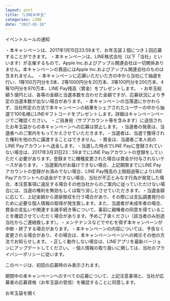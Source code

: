 ```yaml
---
layout: post
title: "LINEお年玉"
categories: LINE
date: "2017-01-10"
---
```


イベントルールの通知

・本キャンペーンは、2017年1月15日23:59まで、お年玉袋１個につき１回応募することができます。
・本キャンペーンは、LINE株式会社（以下「当社」といいます）が主催するもので、Apple Inc.およびアップル関連会社は一切関係ありません。本キャンペーンの賞品にはApple Inc.およびアップル関連会社のものは含まれません。
・本キャンペーンに応募いただいた方の中から当社にて抽選を行い、1等100万円分を3本、2等1000円分を20万本、3等100円分を200万本、4等10円分を970万本、LINE Pay残高（賞金）をプレゼントします。
・お年玉総額５億円とは、各等の金額と当選本数を合わせた金額ですが、応募状況により予定の当選本数が出ない場合があります。
​・本キャンペーンの当落選にかかわらず、当社所定の方法で本キャンペーンの結果をシェアされたユーザーの中から抽選で100名様にLINEギフトコードをプレゼントします。詳細はキャンペーンページでご確認ください。
・ご自身宛（サブアカウント等を含みます）に送信されたお年玉袋からの本キャンペーンへの応募は禁止します。
​・当選者の発表は、当選者へのご案内をもってかえさせていただきます。
​・当選者は、当選で獲得された権利を他の方に譲渡することはできません。
​・賞金は、当選者ご本人宛のLINE Payアカウントへ送金します。
​・当選した時点でLINE Payに登録されていない場合は、2017年3月31日23：59までにLINE Payアカウントの登録をしていただく必要があります。登録までに機種変更された場合は賞金が付与されないケースがあります。
​・当選案内がお届けできない場合、上記期限までにLINE Payアカウントの登録がお済みでない場合、LINE Pay残高の上限超過等によりLINE Payアカウントへの送金ができない場合、当社が不正とみなす行為が発覚した場合、本注意事項に違反する場合その他当社からのご案内に従っていただけない場合には、当選の権利を無効もしくは取り消しとさせていただきます。
​・当選金額に応じて、上記金額から源泉徴収を行う場合があり、その際には支払調書発行のために必要な個人情報の取得が発生致します。また、当選者が未成年者の場合、賞金の支払いや関連する諸手続き等について、事前に親権者の同意を得ていることを確認させていただく場合があります。予めご了承ください（該当者のみ別途当社からご連絡致します）。
​・メンテナンスなどでやむを得ず本キャンペーンが中断・終了する場合があります。
​・本キャンペーンの内容については、予告なく変更される場合があり、その場合は、本キャンぺーンページへの掲示その他の方法でお知らせします。
​・正しく動作しない場合は、LINEアプリを最新バージョンにアップデートしてください。
​・個人情報の取り扱いに関しては、当社のプライバシーポリシーに従います。

 このページは、初回の応募時のみ表示されます。

期間中の本キャンペーンへのすべての応募について、上記注意事項と、当社が応募者の応募資格（お年玉袋の受信）を確認することに同意します。

お年玉袋を開く
